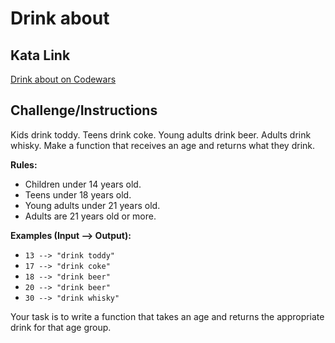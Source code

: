 # Drink about

## Kata Link

[Drink about on Codewars](https://www.codewars.com/kata/56170e844da7c6f647000063/train/python)

## Challenge/Instructions

Kids drink toddy. Teens drink coke. Young adults drink beer. Adults drink whisky. Make a function that receives an age and returns what they drink.

**Rules:**
- Children under 14 years old.
- Teens under 18 years old.
- Young adults under 21 years old.
- Adults are 21 years old or more.

**Examples (Input --> Output):**
- `13 --> "drink toddy"`
- `17 --> "drink coke"`
- `18 --> "drink beer"`
- `20 --> "drink beer"`
- `30 --> "drink whisky"`

Your task is to write a function that takes an age and returns the appropriate drink for that age group.